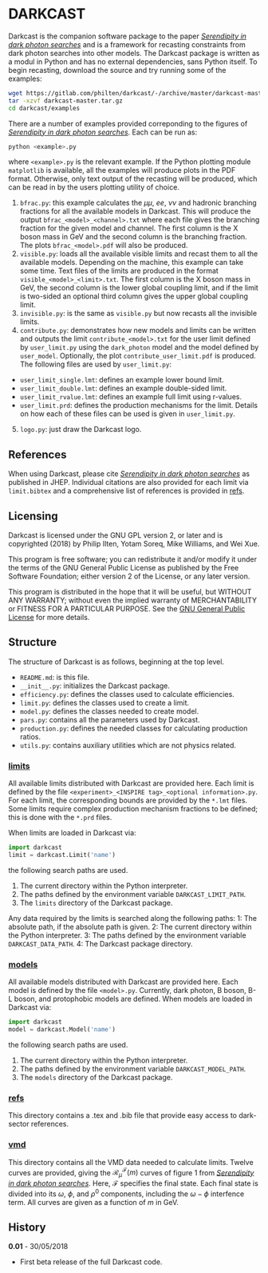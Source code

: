 # DARKCAST

Darkcast is the companion software package to the paper [*Serendipity in dark photon searches*](https://arxiv.org/abs/1801.04847) and is a framework for recasting constraints from dark photon searches into other models. The Darkcast package is written as a modul in Python and has no external dependencies, sans Python itself. To begin recasting, download the source and try running some of the examples:
```bash
wget https://gitlab.com/philten/darkcast/-/archive/master/darkcast-master.tar.gz
tar -xzvf darkcast-master.tar.gz
cd darkcast/examples
```

There are a number of examples provided correponding to the figures of [*Serendipity in dark photon searches*](https://arxiv.org/abs/1801.04847). Each can be run as:
```bash
python <example>.py
```
where `<example>.py` is the relevant example. If the Python plotting module `matplotlib` is available, all the examples will produce plots in the PDF format. Otherwise, only text output of the recasting will be produced, which can be read in by the users plotting utility of choice.

1.  `bfrac.py`: this example calculates the $`\mu\mu`$, $`ee`$, $`\nu\nu`$ and hadronic branching fractions for all the available models in Darkcast. This will produce the output `bfrac_<model>_<channel>.txt` where each file gives the branching fraction for the given model and channel. The first column is the X boson mass in GeV and the second column is the branching fraction. The plots `bfrac_<model>.pdf` will also be produced.
2.  `visible.py`: loads all the available visible limits and recast them to all the available models. Depending on the machine, this example can take some time. Text files of the limits are produced in the format `visible_<model>_<limit>.txt`. The first column is the X boson mass in GeV, the second column is the lower global coupling limit, and if the limit is two-sided an optional third column gives the upper global coupling limit.
3.  `invisible.py`: is the same as `visible.py` but now recasts all the invisible limits.
4.  `contribute.py`: demonstrates how new models and limits can be written and outputs the limit `contribute_<model>.txt` for the user limit defined by `user_limit.py` using the `dark_photon` model and the model defined by `user_model`. Optionally, the plot `contribute_user_limit.pdf` is produced. The following files are used by `user_limit.py`:
  * `user_limit_single.lmt`: defines an example lower bound limit.
  * `user_limit_double.lmt`: defines an example double-sided limit.
  * `user_limit_rvalue.lmt`: defines an example full limit using r-values.
  * `user_limit.prd`: defines the production mechanisms for the limit.
    Details on how each of these files can be used is given in `user_limit.py`.
5.  `logo.py`: just draw the Darkcast logo.

## References

When using Darkcast, please cite [*Serendipity in dark photon searches*](https://arxiv.org/abs/1801.04847) as published in JHEP. Individual citations are also provided for each limit via `limit.bibtex` and a comprehensive list of references is provided in [refs](refs).

## Licensing

Darkcast is licensed under the GNU GPL version 2, or later and is copyrighted (2018) by Philip Ilten, Yotam Soreq, Mike Williams, and Wei Xue.

This program is free software; you can redistribute it and/or modify it under the terms of the GNU General Public License as published by the Free Software Foundation; either version 2 of the License, or any later version.

This program is distributed in the hope that it will be useful, but WITHOUT ANY WARRANTY; without even the implied warranty of MERCHANTABILITY or FITNESS FOR A PARTICULAR PURPOSE. See the [GNU General Public License](https://www.gnu.org/licenses/old-licenses/gpl-2.0.en.html) for more details.

## Structure

The structure of Darkcast is as follows, beginning at the top level.

* `README.md`: is this file.
* `__init__.py`: initializes the Darkcast package.
* `efficiency.py`: defines the classes used to calculate efficiencies.
* `limit.py`: defines the classes used to create a limit.
* `model.py`: defines the classes needed to create model.
* `pars.py`: contains all the parameters used by Darkcast.
* `production.py`: defines the needed classes for calculating production ratios.
* `utils.py`: contains auxiliary utilities which are not physics related.

### [limits](limits)

All available limits distributed with Darkcast are provided here. Each limit is defined by the file `<experiment>_<INSPIRE tag>_<optional information>.py`. For each limit, the corresponding bounds are provided by the `*.lmt` files. Some limits require complex production mechanism fractions to be defined; this is done with the `*.prd` files.

When limits are loaded in Darkcast via:
```python
import darkcast
limit = darkcast.Limit('name')
```
the following search paths are used.
1.  The current directory within the Python interpreter.
2.  The paths defined by the environment variable `DARKCAST_LIMIT_PATH`.
3.  The `limits` directory of the Darkcast package.

Any data required by the limits is searched along the following paths:
1:  The absolute path, if the absolute path is given.
2:  The current directory within the Python interpreter.
3:  The paths defined by the environment variable `DARKCAST_DATA_PATH`.
4:  The Darkcast package directory.

### [models](models)

All available models distributed with Darkcast are provided here. Each model is defined by the file `<model>.py`. Currently, dark photon, B boson, B-L boson, and protophobic models are defined. When models are loaded in Darkcast via:
```python
import darkcast
model = darkcast.Model('name')
```
the following search paths are used.
1.  The current directory within the Python interpreter.
2.  The paths defined by the environment variable `DARKCAST_MODEL_PATH`.
3.  The `models` directory of the Darkcast package.

### [refs](refs)

This directory contains a .tex and .bib file that provide easy access to
dark-sector references.

### [vmd](vmd)

This directory contains all the VMD data needed to calculate limits. Twelve curves are provided, giving the $`\mathcal{R}_\mu^\mathcal{F}(m)`$ curves of figure 1 from [*Serendipity in dark photon searches*](https://arxiv.org/abs/1801.04847). Here, $`\mathcal{F}`$ specifies the final state. Each final state is divided into its $`\omega`$, $`\phi`$, and $`\rho^0`$ components, including the $`\omega-\phi`$ interfence term. All curves are given as a function of $`m`$ in GeV.

## History

**0.01** - 30/05/2018
* First beta release of the full Darkcast code.